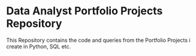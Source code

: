 # Data Analyst Portfolio Projects Repository
This Repository contains the code and queries from the Portfolio Projects i create in Python, SQL etc.
